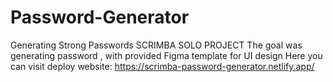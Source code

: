 # Password-Generator
Generating Strong Passwords
SCRIMBA SOLO PROJECT
The goal was generating password , with provided Figma template for UI design 
Here you can visit deploy website:
 https://scrimba-password-generator.netlify.app/
